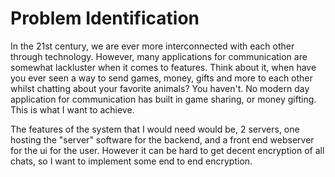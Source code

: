 # Problem Identification

In the 21st century, we are ever more interconnected with each other through technology.
However, many applications for communication are somewhat lackluster when it comes to features. Think about it, when have you ever seen a way to send games, money, gifts and more to each other whilst chatting about your favorite animals? You haven't. No modern day application for communication has built in game sharing, or money gifting. This is what I want to achieve.

The features of the system that I would need would be, 2 servers, one hosting the "server" software for the backend, and a front end webserver for the ui for the user. However it can be hard to get decent encryption of all chats, so I want to implement some end to end encryption.
